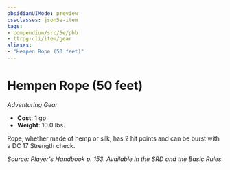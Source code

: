```yaml
---
obsidianUIMode: preview
cssclasses: json5e-item
tags:
- compendium/src/5e/phb
- ttrpg-cli/item/gear
aliases: 
- "Hempen Rope (50 feet)"
---
```

# Hempen Rope (50 feet)
*Adventuring Gear*  

- **Cost**: 1 gp
- **Weight**: 10.0 lbs.

Rope, whether made of hemp or silk, has 2 hit points and can be burst with a DC 17 Strength check.

*Source: Player's Handbook p. 153. Available in the SRD and the Basic Rules.*